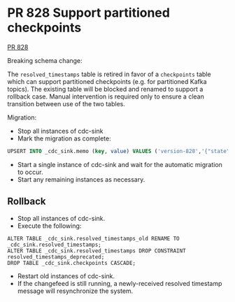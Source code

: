 # PR 828 Support partitioned checkpoints

[PR 828](https://github.com/cockroachdb/cdc-sink/pull/828)

Breaking schema change:

The `resolved_timestamps` table is retired in favor of a `checkpoints`
table which can support partitioned checkpoints (e.g. for partitioned
Kafka topics). The existing table will be blocked and renamed to support
a rollback case. Manual intervention is required only to ensure a clean
transition between use of the two tables.

Migration:
* Stop all instances of cdc-sink
* Mark the migration as complete:
```sql
UPSERT INTO _cdc_sink.memo (key, value) VALUES ('version-828','{"state":"applied"}');
```
* Start a single instance of cdc-sink and wait for the automatic migration to occur.
* Start any remaining instances as necessary.

## Rollback

* Stop all instances of cdc-sink.
* Execute the following:
```postgresql
ALTER TABLE _cdc_sink.resolved_timestamps_old RENAME TO _cdc_sink.resolved_timestamps;
ALTER TABLE _cdc_sink.resolved_timestamps DROP CONSTRAINT resolved_timestamps_deprecated;
DROP TABLE _cdc_sink.checkpoints CASCADE;
```
* Restart old instances of cdc-sink.
* If the changefeed is still running, a newly-received resolved
  timestamp message will resynchronize the system.
